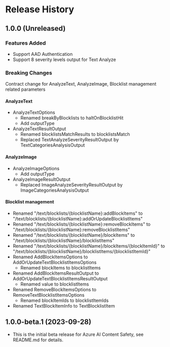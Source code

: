 # Release History

## 1.0.0 (Unreleased)

### Features Added

- Support AAD Authentication
- Support 8 severity levels output for Text Analyze

### Breaking Changes

Contract change for AnalyzeText, AnalyzeImage, Blocklist management related parameters

#### AnalyzeText

- AnalyzeTextOptions
  - Renamed breakByBlocklists to haltOnBlocklistHit
  - Add outputType
- AnalyzeTextResultOutput
  - Renamed blocklistsMatchResults to blocklistsMatch
  - Replaced TextAnalyzeSeverityResultOutput by TextCategoriesAnalysisOutput

#### AnalyzeImage

- AnalyzeImageOptions
  - Add outputType
- AnalyzeImageResultOutput
  - Replaced ImageAnalyzeSeverityResultOutput by ImageCategoriesAnalysisOutput

#### Blocklist management

- Renamed "/text/blocklists/{blocklistName}:addBlockItems" to "/text/blocklists/{blocklistName}:addOrUpdateBlocklistItems"
- Renamed "/text/blocklists/{blocklistName}:removeBlockItems" to "/text/blocklists/{blocklistName}:removeBlocklistItems"
- Renamed "/text/blocklists/{blocklistName}/blockItems" to "/text/blocklists/{blocklistName}/blocklistItems"
- Renamed "/text/blocklists/{blocklistName}/blockItems/{blockItemId}" to "/text/blocklists/{blocklistName}/blocklistItems/{blocklistItemId}"
- Renamed AddBlockItemsOptions to AddOrUpdateTextBlocklistItemsOptions
  - Renamed blockItems to blocklistItems
- Renamed AddBlockItemsResultOutput to AddOrUpdateTextBlocklistItemsResultOutput
    - Renamed value to blocklistItems
- Renamed RemoveBlockItemsOptions to RemoveTextBlocklistItemsOptions
  - Renamed blockItemIds to blocklistItemIds
- Renamed TextBlockItemInfo to TextBlocklistItem

## 1.0.0-beta.1 (2023-09-28)

- This is the initial beta release for Azure AI Content Safety, see README.md for details.
